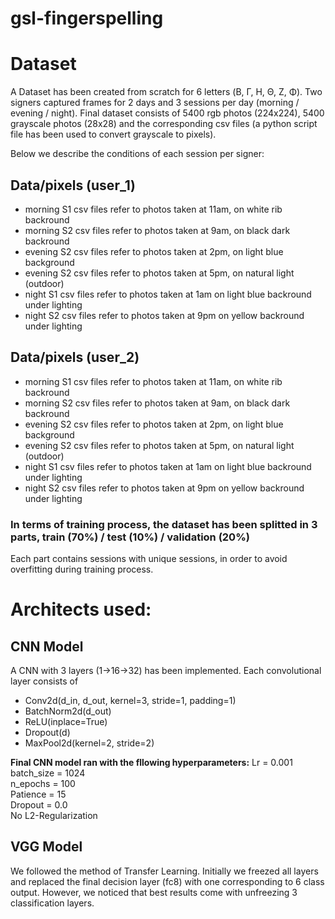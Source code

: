 # gsl-fingerspelling

# Dataset
A Dataset has been created from scratch for 6 letters (Β, Γ, Η, Θ, Ζ, Φ). Two signers captured frames for 2 days and 3 sessions per day (morning / evening / night). Final dataset consists of 5400 rgb photos (224x224), 5400 grayscale photos (28x28) and the corresponding csv files (a python script file has been used to convert grayscale to pixels). 

Below we describe the conditions of each session per signer:

## Data/pixels (user_1)
- morning S1 csv files refer to photos taken at 11am, on white rib backround
- morning S2 csv files refer to photos taken at 9am, on black dark backround
- evening S2 csv files refer to photos taken at 2pm, on light blue background
- evening S2 csv files refer to photos taken at 5pm, on natural light (outdoor)
- night S1 csv files refer to photos taken at 1am on light blue backround under lighting
- night S2 csv files refer to photos taken at 9pm on yellow backround under lighting

## Data/pixels (user_2)
- morning S1 csv files refer to photos taken at 11am, on white rib backround
- morning S2 csv files refer to photos taken at 9am, on black dark backround
- evening S2 csv files refer to photos taken at 2pm, on light blue background
- evening S2 csv files refer to photos taken at 5pm, on natural light (outdoor)
- night S1 csv files refer to photos taken at 1am on light blue backround under lighting
- night S2 csv files refer to photos taken at 9pm on yellow backround under lighting

### In terms of training process, the dataset has been splitted in 3 parts, train (70%) / test (10%) / validation (20%)
Each part contains sessions with unique sessions, in order to avoid overfitting during training process.



# Architects used:

## CNN Model
A CNN with 3 layers (1->16->32) has been implemented. Each convolutional layer consists of
- Conv2d(d_in, d_out, kernel=3, stride=1, padding=1)
- BatchNorm2d(d_out)
- ReLU(inplace=True)
- Dropout(d)
- MaxPool2d(kernel=2, stride=2)

**Final CNN model ran with the fllowing hyperparameters:**
Lr = 0.001  
batch_size = 1024  
n_epochs = 100  
Patience = 15  
Dropout = 0.0  
No L2-Regularization  


## VGG Model
We followed the method of Transfer Learning. Initially we freezed all layers and replaced the final decision layer (fc8) with one corresponding to 6 class output. However, we noticed that best results come with unfreezing 3 classification layers.





